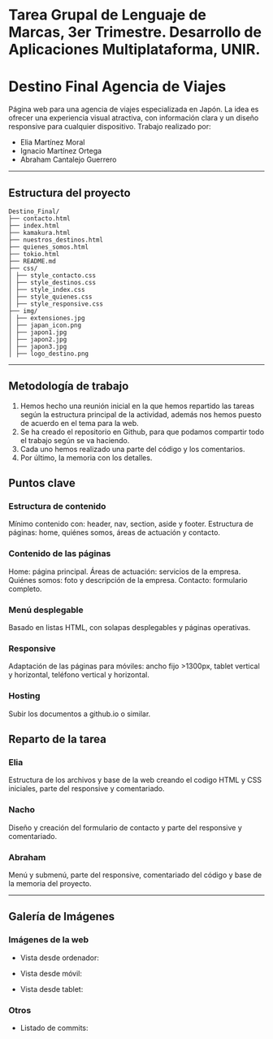 # Tarea Grupal de Lenguaje de Marcas, 3er Trimestre. Desarrollo de Aplicaciones Multiplataforma, UNIR.

# Destino Final Agencia de Viajes

Página web para una agencia de viajes especializada en Japón. La idea es ofrecer una experiencia visual atractiva, con información clara y un diseño responsive para cualquier dispositivo. 
Trabajo realizado por:
- Elia Martínez Moral
- Ignacio Martínez Ortega
- Abraham Cantalejo Guerrero

---

## Estructura del proyecto
```
Destino_Final/ 
├── contacto.html 
├── index.html 
├── kamakura.html 
├── nuestros_destinos.html 
├── quienes_somos.html 
├── tokio.html 
├── README.md 
├── css/ 
│ ├── style_contacto.css 
│ ├── style_destinos.css 
│ ├── style_index.css 
│ ├── style_quienes.css 
│ ├── style_responsive.css 
├── img/ 
│ ├── extensiones.jpg 
│ ├── japan_icon.png 
│ ├── japon1.jpg 
│ ├── japon2.jpg 
│ ├── japon3.jpg 
│ ├── logo_destino.png
```

---

## Metodología de trabajo

1. Hemos hecho una reunión inicial en la que hemos repartido las tareas según la estructura principal de la actividad,
además nos hemos puesto de acuerdo en el tema para la web.
2. Se ha creado el repositorio en Github, para que podamos compartir todo el trabajo según se va haciendo.
3. Cada uno hemos realizado una parte del código y los comentarios.
4. Por último, la memoria con los detalles.

## Puntos clave

### Estructura de contenido
Mínimo contenido con: header, nav, section, aside y footer.
Estructura de páginas: home, quiénes somos, áreas de actuación y contacto.

### Contenido de las páginas
Home: página principal.
Áreas de actuación: servicios de la empresa.
Quiénes somos: foto y descripción de la empresa.
Contacto: formulario completo.

### Menú desplegable
Basado en listas HTML, con solapas desplegables y páginas operativas.

### Responsive
Adaptación de las páginas para móviles: ancho fijo >1300px, tablet vertical y horizontal, teléfono vertical y horizontal.

### Hosting
Subir los documentos a github.io o similar.


## Reparto de la tarea

### **Elia**
Estructura de los archivos y base de la web creando el codigo HTML y CSS iniciales, parte del responsive y comentariado.

### **Nacho**
Diseño y creación del formulario de contacto y parte del responsive y comentariado.

### **Abraham**
Menú y submenú, parte del responsive, comentariado del código y base de la memoria del proyecto.

---

## Galería de Imágenes

### **Imágenes de la web**
- Vista desde ordenador:
  
- Vista desde móvil:
  
- Vista desde tablet:
  

### **Otros**
- Listado de commits:

